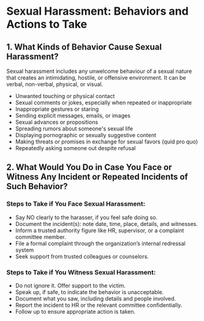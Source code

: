 # Sexual Harassment: Behaviors and Actions to Take

## 1. **What Kinds of Behavior Cause Sexual Harassment?**

Sexual harassment includes any unwelcome behaviour of a sexual nature that creates an intimidating, hostile, or offensive environment. It can be verbal, non-verbal, physical, or visual.

- Unwanted touching or physical contact
- Sexual comments or jokes, especially when repeated or inappropriate
- Inappropriate gestures or staring
- Sending explicit messages, emails, or images
- Sexual advances or propositions
- Spreading rumors about someone's sexual life
- Displaying pornographic or sexually suggestive content
- Making threats or promises in exchange for sexual favors (quid pro quo)
- Repeatedly asking someone out despite refusal

## 2. **What Would You Do in Case You Face or Witness Any Incident or Repeated Incidents of Such Behavior?**

### **Steps to Take if You Face Sexual Harassment:**

- Say NO clearly to the harasser, if you feel safe doing so.
- Document the incident(s): note date, time, place, details, and witnesses.
- Inform a trusted authority figure like HR, supervisor, or a complaint committee member.
- File a formal complaint through the organization’s internal redressal system
- Seek support from trusted colleagues or counselors.

### **Steps to Take if You Witness Sexual Harassment:**

- Do not ignore it. Offer support to the victim.
- Speak up, if safe, to indicate the behavior is unacceptable.
- Document what you saw, including details and people involved.
- Report the incident to HR or the relevant committee confidentially.
- Follow up to ensure appropriate action is taken.